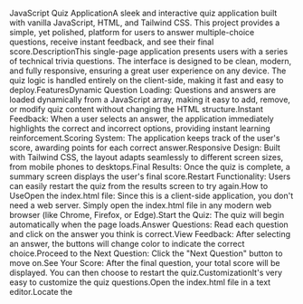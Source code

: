 JavaScript Quiz ApplicationA sleek and interactive quiz application built with vanilla JavaScript, HTML, and Tailwind CSS. This project provides a simple, yet polished, platform for users to answer multiple-choice questions, receive instant feedback, and see their final score.DescriptionThis single-page application presents users with a series of technical trivia questions. The interface is designed to be clean, modern, and fully responsive, ensuring a great user experience on any device. The quiz logic is handled entirely on the client-side, making it fast and easy to deploy.FeaturesDynamic Question Loading: Questions and answers are loaded dynamically from a JavaScript array, making it easy to add, remove, or modify quiz content without changing the HTML structure.Instant Feedback: When a user selects an answer, the application immediately highlights the correct and incorrect options, providing instant learning reinforcement.Scoring System: The application keeps track of the user's score, awarding points for each correct answer.Responsive Design: Built with Tailwind CSS, the layout adapts seamlessly to different screen sizes, from mobile phones to desktops.Final Results: Once the quiz is complete, a summary screen displays the user's final score.Restart Functionality: Users can easily restart the quiz from the results screen to try again.How to UseOpen the index.html file: Since this is a client-side application, you don't need a web server. Simply open the index.html file in any modern web browser (like Chrome, Firefox, or Edge).Start the Quiz: The quiz will begin automatically when the page loads.Answer Questions: Read each question and click on the answer you think is correct.View Feedback: After selecting an answer, the buttons will change color to indicate the correct choice.Proceed to the Next Question: Click the "Next Question" button to move on.See Your Score: After the final question, your total score will be displayed. You can then choose to restart the quiz.CustomizationIt's very easy to customize the quiz questions.Open the index.html file in a text editor.Locate the <script> tag at the bottom of the file.Inside the script, find the quizData constant, which is an array of objects.To change a question, edit the question property of an object.To change the answers, edit the text property within the answers array.Important: Make sure only one answer in each question object has its correct property set to true.Example Question Object:{
    question: "Your new question here?",
    answers: [
        { text: "Incorrect answer 1", correct: false },
        { text: "Incorrect answer 2", correct: false },
        { text: "The correct answer", correct: true },
        { text: "Incorrect answer 3", correct: false }
    ]
}
Technologies UsedHTML5: For the basic structure and content of the application.CSS3 / Tailwind CSS: For all styling, layout, and responsive design.Vanilla JavaScript (ES6+): For all the application logic, including quiz flow, event handling, and DOM manipulation.Google Fonts: For the 'Inter' font family to enhance typography.